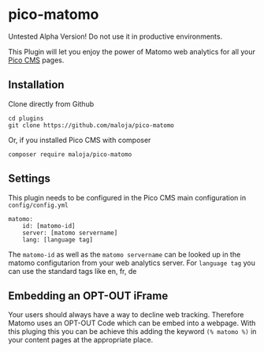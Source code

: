 # pico-matomo

Untested Alpha Version! Do not use it in productive environments.

This Plugin will let you enjoy the power of Matomo web analytics for all your [Pico CMS](http://picocms.org) pages.

## Installation

Clone directly from Github

    cd plugins
    git clone https://github.com/maloja/pico-matomo
    
Or, if you installed Pico CMS with composer

    composer require maloja/pico-matomo

## Settings

This plugin needs to be configured in the Pico CMS main configuration  in `config/config.yml`

    matomo:
        id: [matomo-id]
        server: [matomo servername]
        lang: [language tag]

The `matomo-id` as well as the `matomo servername` can be looked up in the matomo configutarion from your web analytics server. For `language tag` you can use the standard tags like en, fr, de

## Embedding an OPT-OUT iFrame

Your users should always have a way to decline web tracking. Therefore Matomo uses an OPT-OUT Code which can be embed into a webpage. With this pluging this you can be achieve this adding the keyword `(% matomo %)` in your content pages at the appropriate place.    
